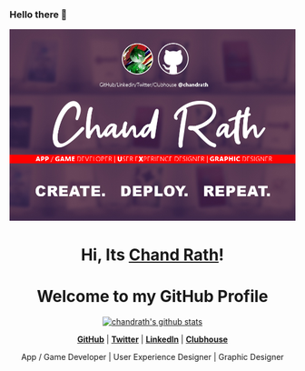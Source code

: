 ### Hello there 👋

<p align="center">
  <a href="https://www.twitter.com/chandrath"><img src="MRC_Splash.jpg" alt="chandrath Banner"></a>
</p>

<h1 align="center">Hi, Its <a href="https://www.twitter.com/chandrath">Chand Rath</a>!</h1>
<h1 align="center">Welcome to my GitHub Profile</h1>

<p align="center">
  <a href="https://github.com/chandrath"><img src="https://github-readme-stats.vercel.app/api?username=chandrath&count_private=true&hide_border=true&show_icons=true?hide=&hide=stars,prs,issues,contribs" alt="chandrath's github stats"></a>

</p>

<p align="center">
  <strong><a href="https://www.github.com/chandrath">GitHub</a></strong> |
  <strong><a href="https://twitter.com/chandrath">Twitter</a></strong> |
  <strong><a href="https://www.linkedin.com/in/chandrath">LinkedIn</a></strong> |
  <strong><a href="https://www.clubhouse.com/@chandrath">Clubhouse</a></strong>
</p>

<p align="center"> App / Game Developer | User Experience Designer | Graphic Designer </p>

<!--
**chandrath/chandrath** is a ✨ _special_ ✨ repository because its `README.md` (this file) appears on your GitHub profile.

Here are some ideas to get you started:

- 🔭 I’m currently working on ...
- 🌱 I’m currently learning ...
- 👯 I’m looking to collaborate on ...
- 🤔 I’m looking for help with ...
- 💬 Ask me about ...
- 📫 How to reach me: ...
- 😄 Pronouns: ...
- ⚡ Fun fact: ...
-->




